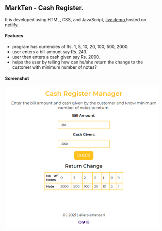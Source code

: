 ## MarkTen - Cash Register.
   
   
It is developed using HTML, CSS, and JavaScript, [live demo ](https://cashregister-markten.netlify.app/) hosted on netlify.

#### Features 
- program has currencies of Rs. 1, 5, 10, 20, 100, 500, 2000.
- user enters a bill amount say Rs. 243.
- user then enters a cash given say Rs. 2000.
- helps the user by telling how can he/she return the change to the customer with minimum number of notes?

#### Screenshot
![screenshot](snapshot.PNG)
